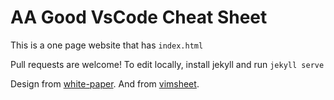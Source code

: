 # AA Good VsCode Cheat Sheet

This is a one page website that has `index.html`

Pull requests are welcome! To edit locally, install jekyll and run `jekyll serve`

Design from [white-paper](https://github.com/vinitkumar/white-paper).
And from [vimsheet](http://vimsheet.com/).
